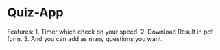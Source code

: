 # Quiz-App
Features: 1. Timer which check on your speed. 2. Download Result in pdf form. 3. And you can add as many questions you want.
